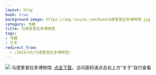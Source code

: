 ```yaml
---
layout: blog
book: true
background-image: https://img.locyoo.com/book马德里普拉多博物馆.jpg
category: 书籍
title: 马德里普拉多博物馆
tags:
- 书籍
- 艺术
redirect_from:
  - /2024/03/马德里普拉多博物馆/
---
```

![](https://img.locyoo.com/book马德里普拉多博物馆.jpg)
马德里普拉多博物馆: <a name = "ref1" href="https://url18.ctfile.com/f/50983618-1363199120-0f379c?p=3619">点击下载</a>，访问密码请点击右上方“关于”自行查看